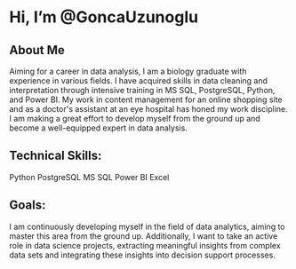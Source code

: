 # Hi, I’m @GoncaUzunoglu

## About Me

Aiming for a career in data analysis, I am a biology graduate with experience in various fields. I have acquired skills in data cleaning and interpretation through intensive training in MS SQL, PostgreSQL, Python, and Power BI. My work in content management for an online shopping site and as a doctor's assistant at an eye hospital has honed my work discipline. I am making a great effort to develop myself from the ground up and become a well-equipped expert in data analysis.




## Technical Skills:
Python
PostgreSQL
MS SQL
Power BI
Excel

## Goals:
I am continuously developing myself in the field of data analytics, aiming to master this area from the ground up. Additionally, I want to take an active role in data science projects, extracting meaningful insights from complex data sets and integrating these insights into decision support processes.


<!---
GoncaUzunoglu/GoncaUzunoglu is a ✨ special ✨ repository because its `README.md` (this file) appears on your GitHub profile.
You can click the Preview link to take a look at your changes.
--->
